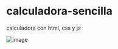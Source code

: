 # calculadora-sencilla
calculadora con html, css y js 

![image](https://user-images.githubusercontent.com/72038716/182168920-f93c33cf-7070-44b8-b6fe-e57972c90f23.png)


